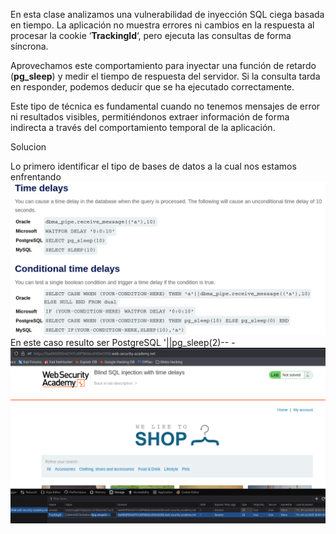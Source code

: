 En esta clase analizamos una vulnerabilidad de inyección SQL ciega basada en tiempo. La aplicación no muestra errores ni cambios en la respuesta al procesar la cookie ‘**TrackingId**‘, pero ejecuta las consultas de forma síncrona.

Aprovechamos este comportamiento para inyectar una función de retardo (**pg_sleep**) y medir el tiempo de respuesta del servidor. Si la consulta tarda en responder, podemos deducir que se ha ejecutado correctamente.

Este tipo de técnica es fundamental cuando no tenemos mensajes de error ni resultados visibles, permitiéndonos extraer información de forma indirecta a través del comportamiento temporal de la aplicación.

Solucion

Lo primero identificar el tipo de bases de datos a la cual nos estamos enfrentando
![Pasted_image_20250704115850.png](Imagenes/Pasted_image_20250704115850.png)
En este caso resulto ser PostgreSQL '||pg_sleep(2)-- -
![Pasted_image_20250704120200.png](Imagenes/Pasted_image_20250704120200.png)
